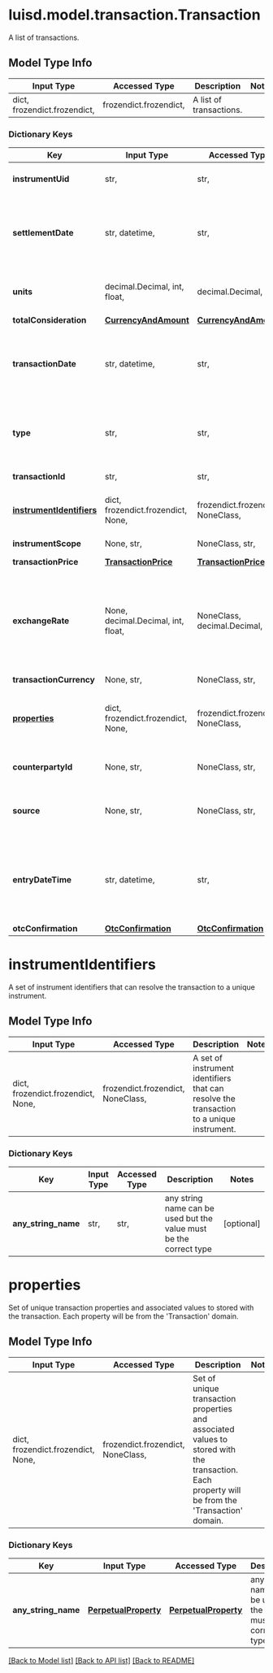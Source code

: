 # luisd.model.transaction.Transaction

A list of transactions.

## Model Type Info
Input Type | Accessed Type | Description | Notes
------------ | ------------- | ------------- | -------------
dict, frozendict.frozendict,  | frozendict.frozendict,  | A list of transactions. | 

### Dictionary Keys
Key | Input Type | Accessed Type | Description | Notes
------------ | ------------- | ------------- | ------------- | -------------
**instrumentUid** | str,  | str,  | The unqiue Lusid Instrument Id (LUID) of the instrument that the transaction is in. | 
**settlementDate** | str, datetime,  | str,  | The settlement date of the transaction. | value must conform to RFC-3339 date-time
**units** | decimal.Decimal, int, float,  | decimal.Decimal,  | The number of units transacted in the associated instrument. | value must be a 64 bit float
**totalConsideration** | [**CurrencyAndAmount**](CurrencyAndAmount.md) | [**CurrencyAndAmount**](CurrencyAndAmount.md) |  | 
**transactionDate** | str, datetime,  | str,  | The date of the transaction. | value must conform to RFC-3339 date-time
**type** | str,  | str,  | The type of the transaction e.g. &#x27;Buy&#x27;, &#x27;Sell&#x27;. The transaction type should have been pre-configured via the System Configuration API endpoint. | 
**transactionId** | str,  | str,  | The unique identifier for the transaction. | 
**[instrumentIdentifiers](#instrumentIdentifiers)** | dict, frozendict.frozendict, None,  | frozendict.frozendict, NoneClass,  | A set of instrument identifiers that can resolve the transaction to a unique instrument. | [optional] 
**instrumentScope** | None, str,  | NoneClass, str,  | The scope in which the transaction&#x27;s instrument lies. | [optional] 
**transactionPrice** | [**TransactionPrice**](TransactionPrice.md) | [**TransactionPrice**](TransactionPrice.md) |  | [optional] 
**exchangeRate** | None, decimal.Decimal, int, float,  | NoneClass, decimal.Decimal,  | The exchange rate between the transaction and settlement currency (settlement currency being represented by the TotalConsideration.Currency). For example if the transaction currency is in USD and the settlement currency is in GBP this this the USD/GBP rate. | [optional] value must be a 64 bit float
**transactionCurrency** | None, str,  | NoneClass, str,  | The transaction currency. | [optional] 
**[properties](#properties)** | dict, frozendict.frozendict, None,  | frozendict.frozendict, NoneClass,  | Set of unique transaction properties and associated values to stored with the transaction. Each property will be from the &#x27;Transaction&#x27; domain. | [optional] 
**counterpartyId** | None, str,  | NoneClass, str,  | The identifier for the counterparty of the transaction. | [optional] 
**source** | None, str,  | NoneClass, str,  | The source of the transaction. This is used to look up the appropriate transaction group set in the transaction type configuration. | [optional] 
**entryDateTime** | str, datetime,  | str,  | The asAt datetime that the transaction was added to LUSID. | [optional] value must conform to RFC-3339 date-time
**otcConfirmation** | [**OtcConfirmation**](OtcConfirmation.md) | [**OtcConfirmation**](OtcConfirmation.md) |  | [optional] 

# instrumentIdentifiers

A set of instrument identifiers that can resolve the transaction to a unique instrument.

## Model Type Info
Input Type | Accessed Type | Description | Notes
------------ | ------------- | ------------- | -------------
dict, frozendict.frozendict, None,  | frozendict.frozendict, NoneClass,  | A set of instrument identifiers that can resolve the transaction to a unique instrument. | 

### Dictionary Keys
Key | Input Type | Accessed Type | Description | Notes
------------ | ------------- | ------------- | ------------- | -------------
**any_string_name** | str,  | str,  | any string name can be used but the value must be the correct type | [optional] 

# properties

Set of unique transaction properties and associated values to stored with the transaction. Each property will be from the 'Transaction' domain.

## Model Type Info
Input Type | Accessed Type | Description | Notes
------------ | ------------- | ------------- | -------------
dict, frozendict.frozendict, None,  | frozendict.frozendict, NoneClass,  | Set of unique transaction properties and associated values to stored with the transaction. Each property will be from the &#x27;Transaction&#x27; domain. | 

### Dictionary Keys
Key | Input Type | Accessed Type | Description | Notes
------------ | ------------- | ------------- | ------------- | -------------
**any_string_name** | [**PerpetualProperty**](PerpetualProperty.md) | [**PerpetualProperty**](PerpetualProperty.md) | any string name can be used but the value must be the correct type | [optional] 

[[Back to Model list]](../../README.md#documentation-for-models) [[Back to API list]](../../README.md#documentation-for-api-endpoints) [[Back to README]](../../README.md)

